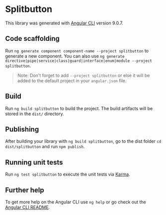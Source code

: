 # Splitbutton

This library was generated with [Angular CLI](https://github.com/angular/angular-cli) version 9.0.7.

## Code scaffolding

Run `ng generate component component-name --project splitbutton` to generate a new component. You can also use `ng generate directive|pipe|service|class|guard|interface|enum|module --project splitbutton`.
> Note: Don't forget to add `--project splitbutton` or else it will be added to the default project in your `angular.json` file. 

## Build

Run `ng build splitbutton` to build the project. The build artifacts will be stored in the `dist/` directory.

## Publishing

After building your library with `ng build splitbutton`, go to the dist folder `cd dist/splitbutton` and run `npm publish`.

## Running unit tests

Run `ng test splitbutton` to execute the unit tests via [Karma](https://karma-runner.github.io).

## Further help

To get more help on the Angular CLI use `ng help` or go check out the [Angular CLI README](https://github.com/angular/angular-cli/blob/master/README.md).
